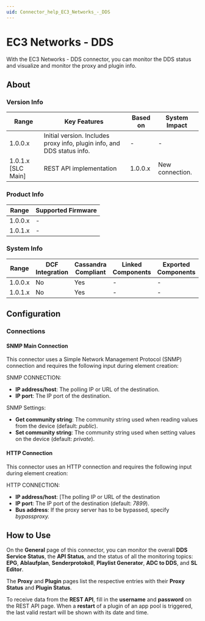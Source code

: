 ```yaml
---
uid: Connector_help_EC3_Networks_-_DDS
---
```


# EC3 Networks - DDS

With the EC3 Networks - DDS connector, you can monitor the DDS status and visualize and monitor the proxy and plugin info.

## About

### Version Info

| **Range**            | **Key Features**                                                        | **Based on** | **System Impact** |
|----------------------|-------------------------------------------------------------------------|--------------|-------------------|
| 1.0.0.x              | Initial version. Includes proxy info, plugin info, and DDS status info. | -            | -                 |
| 1.0.1.x [SLC Main]   | REST API implementation                                                 | 1.0.0.x      | New connection.   |

### Product Info

| Range     | Supported Firmware     |
|-----------|------------------------|
| 1.0.0.x   | -                      |
| 1.0.1.x   | -                      |

### System Info

| Range     | DCF Integration     | Cassandra Compliant     | Linked Components     | Exported Components     |
|-----------|---------------------|-------------------------|-----------------------|-------------------------|
| 1.0.0.x   | No                  | Yes                     | -                     | -                       |
| 1.0.1.x   | No                  | Yes                     | -                     | -                       |

## Configuration

### Connections

#### SNMP Main Connection

This connector uses a Simple Network Management Protocol (SNMP) connection and requires the following input during element creation:

SNMP CONNECTION:

- **IP address/host**: The polling IP or URL of the destination.
- **IP port**: The IP port of the destination.

SNMP Settings:

- **Get community string**: The community string used when reading values from the device (default: *public*).
- **Set community string**: The community string used when setting values on the device (default: *private*).

#### HTTP Connection

This connector uses an HTTP connection and requires the following input during element creation:

HTTP CONNECTION:

- **IP address/host**: \[The polling IP or URL of the destination
- **IP port**: The IP port of the destination (default: *7899*).
- **Bus address**: If the proxy server has to be bypassed, specify *bypassproxy.*

## How to Use

On the **General** page of this connector, you can monitor the overall **DDS Service Status**, the **API Status**, and the status of all the monitoring topics: **EPG**, **Ablaufplan**, **Senderprotokoll**, **Playlist Generator**, **ADC to DDS**, and **SL Editor**.

The **Proxy** and **Plugin** pages list the respective entries with their **Proxy Status** and **Plugin Status**.

To receive data from the **REST API**, fill in the **username** and **password** on the REST API page. When a **restart** of a plugin of an app pool is triggered, the last valid restart will be shown with its date and time.
